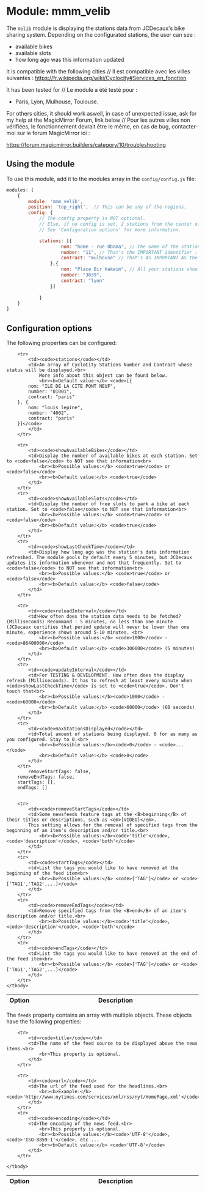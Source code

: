# Module: mmm_velib
The `Velib` module is displaying the stations data from JCDecaux's bike sharing system. 
Depending on the configurated stations, the user can see : 
 - available bikes
 - available slots
 - how long ago was this information updated

It is compatible with the following cities // Il est compatible avec les villes suivantes : 
https://fr.wikipedia.org/wiki/Cyclocity#Services_en_fonction 

It has been tested for // Le module a été testé pour : 

 - Paris, Lyon, Mulhouse, Toulouse. 
 
For others cities, it should work aswell, in case of unexpected issue, ask for my help at the MagicMirror Forum, link below // Pour les autres villes non vérifiées, le fonctionnement devrait être le même, en cas de bug, contacter-moi sur le forum MagicMirror ici : 

https://forum.magicmirror.builders/category/10/troubleshooting 

## Using the module

To use this module, add it to the modules array in the `config/config.js` file:
````javascript
modules: [
	{
		module: 'mmm_velib',
		position: 'top_right',	// This can be any of the regions. 
		config: {
			// The config property is NOT optional.
			// Else, if no config is set, 2 stations from the center of Paris will be displayed
			// See 'Configuration options' for more information.

			stations: [{
					nom: "home - rue Obama", // the name of the station is irrelevant for the module which use CylcoCity reference naming. 
					number: "11", // That's the IMPORTANT identifier : you can find the number of your stations on the web and mobile map for each city. 
					contract: "mulhouse" // That's AS IMPORTANT AS the *number* above. Velib' is "paris", VélôToulouse is "toulouse", etc. 
				},{ 
					nom: "Place Bir Hakeim", // All your stations should belong to the same big city contract but technically you can display from other place if you like. I don't see the point though. 
					number: "3039",
					contract: "lyon"
				}]
			
			}
	}
]
````

## Configuration options

The following properties can be configured:


<table width="100%">
	<!-- why, markdown... -->
	<thead>
		<tr>
			<th>Option</th>
			<th width="100%">Description</th>
		</tr>
	<thead>
	<tbody>

		<tr>
			<td><code>stations</code></td>
			<td>An array of CycloCity Stations Number and Contract whose status will be displayed.<br>
				More info about this object can be found below.
				<br><b>Default value:</b> <code>[{
			nom: "ILE DE LA CITE PONT NEUF",  
			number: "01001",
			contract: "paris"
		}, {
			nom: "louis lepine",
			number: "4002",
			contract: "paris"
		}]</code>
			</td>
		</tr>

		<tr>
			<td><code>showAvailableBikes</code></td>
			<td>Display the number of available bikes at each station. Set to <code>false</code> to NOT see that information<br>
				<br><b>Possible values:</b> <code>true</code> or <code>false</code>
				<br><b>Default value:</b> <code>true</code>
			</td>
		</tr>
		<tr>
			<td><code>showAvailableSlots</code></td>
			<td>Display the number of free slots to park a bike at each station. Set to <code>false</code> to NOT see that information<br>
				<br><b>Possible values:</b> <code>true</code> or <code>false</code>
				<br><b>Default value:</b> <code>true</code>
			</td>
		</tr>
		<tr>
			<td><code>showLastCheckTime</code></td>
			<td>Display how long ago was the station's data information refreshed. The module pools by default every 5 minutes, but JCDecaux updates its information whenever and not that frequently. Set to <code>false</code> to NOT see that information<br>
				<br><b>Possible values:</b> <code>true</code> or <code>false</code>
				<br><b>Default value:</b> <code>false</code>
			</td>
		</tr>

		<tr>
			<td><code>reloadInterval</code></td>
			<td>How often does the station data needs to be fetched? (Milliseconds) Recommand : 5 minutes, no less than one minute (JCDecaux certifies that period update will never be lower than one minute, experience shows around 5-10 minutes. <br>
				<br><b>Possible values:</b> <code>1000</code> - <code>86400000</code>
				<br><b>Default value:</b> <code>300000</code> (5 minutes)
			</td>
		</tr>
		<tr>
			<td><code>updateInterval</code></td>
			<td>For TESTING & DEVELOPMENT. How often does the display refresh (Milliseconds). It has to refresh at least every minute when <code>showLastCheckTime</code> is set to <code>true</code>. Don't touch that<br>
				<br><b>Possible values:</b><code>1000</code> - <code>60000</code>
				<br><b>Default value:</b> <code>60000</code> (60 seconds)
			</td>
		</tr>
		<tr>
			<td><code>maxStationsDisplayed</code></td>
			<td>Total amount of stations being displayed. 0 for as many as you configured. Stay to 0.<br>
				<br><b>Possible values:</b><code>0</code> - <code>...</code>
				<br><b>Default value:</b> <code>0</code>
			</td>
		</tr>
			removeStartTags: false,
		removeEndTags: false,
		startTags: [],
		endTags: []


		<tr>
			<td><code>removeStartTags</code></td>
			<td>Some newsfeeds feature tags at the <B>beginning</B> of their titles or descriptions, such as <em>[VIDEO]</em>.
			This setting allows for the removal of specified tags from the beginning of an item's description and/or title.<br>
				<br><b>Possible values:</b><code>'title'</code>, <code>'description'</code>, <code>'both'</code>
			</td>
		</tr>
		<tr>
			<td><code>startTags</code></td>
			<td>List the tags you would like to have removed at the beginning of the feed item<br>
				<br><b>Possible values:</b> <code>['TAG']</code> or <code>['TAG1','TAG2',...]</code>
			</td>
		</tr>
		<tr>
			<td><code>removeEndTags</code></td>
			<td>Remove specified tags from the <B>end</B> of an item's description and/or title.<br>
				<br><b>Possible values:</b><code>'title'</code>, <code>'description'</code>, <code>'both'</code>
			</td>
		</tr>
		<tr>
			<td><code>endTags</code></td>
			<td>List the tags you would like to have removed at the end of the feed item<br>
				<br><b>Possible values:</b> <code>['TAG']</code> or <code>['TAG1','TAG2',...]</code>
			</td>
		</tr>
	</tbody>
</table>

The `feeds` property contains an array with multiple objects. These objects have the following properties:

<table width="100%">
	<!-- why, markdown... -->
	<thead>
		<tr>
			<th>Option</th>
			<th width="100%">Description</th>
		</tr>
	<thead>
	<tbody>

		<tr>
			<td><code>title</code></td>
			<td>The name of the feed source to be displayed above the news items.<br>
				<br>This property is optional.
			</td>
		</tr>

		<tr>
			<td><code>url</code></td>
			<td>The url of the feed used for the headlines.<br>
				<br><b>Example:</b> <code>'http://www.nytimes.com/services/xml/rss/nyt/HomePage.xml'</code>
			</td>
		</tr>
		<tr>
			<td><code>encoding</code></td>
			<td>The encoding of the news feed.<br>
				<br>This property is optional.
				<br><b>Possible values:</b><code>'UTF-8'</code>, <code>'ISO-8859-1'</code>, etc ...
				<br><b>Default value:</b> <code>'UTF-8'</code>
			</td>
		</tr>

	</tbody>
</table>
